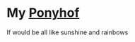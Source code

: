 # My [Ponyhof](wiktionary)
If would be all like sunshine and rainbows


[wiktionary]: //de.wiktionary.org/wiki/das_Leben_ist_kein_Ponyhof#%C3%9Cbersetzungen 
